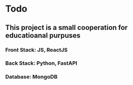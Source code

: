 # Todo

## This project is a small cooperation for educatioanal purpuses 

### Front Stack: JS, ReactJS

### Back Stack: Python, FastAPI

### Database: MongoDB
